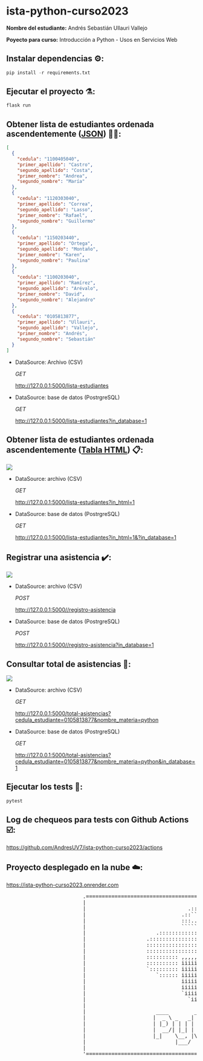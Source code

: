 # ista-python-curso2023
**Nombre del estudiante:** Andrés Sebastián Ullauri Vallejo

**Poyecto para curso:** Introducción a Python - Usos en Servicios Web

## Instalar dependencias ⚙️:
```py
pip install -r requirements.txt
```

## Ejecutar el proyecto ⚗️:
```py
flask run
```
## Obtener lista de estudiantes ordenada ascendentemente (<ins>JSON</ins>) 👨‍🎓:

```json
[
  {
    "cedula": "1100405040",
    "primer_apellido": "Castro",
    "segundo_apellido": "Costa",
    "primer_nombre": "Andrea",
    "segundo_nombre": "María"
  },
  {
    "cedula": "1120303040",
    "primer_apellido": "Correa",
    "segundo_apellido": "Lasso",
    "primer_nombre": "Rafael",
    "segundo_nombre": "Guillermo"
  },
  {
    "cedula": "1150203440",
    "primer_apellido": "Ortega",
    "segundo_apellido": "Montaño",
    "primer_nombre": "Karen",
    "segundo_nombre": "Paulina"
  },
  {
    "cedula": "1100203040",
    "primer_apellido": "Ramírez",
    "segundo_apellido": "Arévalo",
    "primer_nombre": "David",
    "segundo_nombre": "Alejandro"
  },
  {
    "cedula": "0105813877",
    "primer_apellido": "Ullauri",
    "segundo_apellido": "Vallejo",
    "primer_nombre": "Andrés",
    "segundo_nombre": "Sebastián"
  }
]
```
* DataSource: Archivo (CSV)

  *GET*
  
  http://127.0.0.1:5000/lista-estudiantes
  
* DataSource: base de datos (PostrgreSQL)

  *GET*
  
  http://127.0.0.1:5000/lista-estudiantes?in_database=1

## Obtener lista de estudiantes ordenada ascendentemente (<ins>Tabla HTML</ins>) 📋:

<img src="https://khkysohlylavihvzpybj.supabase.co/storage/v1/object/public/ista-python-curso-2023/students_list_html.webp?t=2023-08-05T00%3A19%3A51.805Z"/>

* DataSource: archivo (CSV)

  *GET*
  
  http://127.0.0.1:5000/lista-estudiantes?in_html=1

* DataSource: base de datos (PostrgreSQL)

  *GET*
  
  http://127.0.0.1:5000/lista-estudiantes?in_html=1&?in_database=1

## Registrar una asistencia ✔️:

<img src="https://khkysohlylavihvzpybj.supabase.co/storage/v1/object/public/ista-python-curso-2023/register_attendance_api_call.webp" />

* DataSource: archivo (CSV)</u>

  *POST*
  
  http://127.0.0.1:5000//registro-asistencia
  
* DataSource: base de datos (PostrgreSQL)

  *POST*
  
  http://127.0.0.1:5000//registro-asistencia?in_database=1

## Consultar total de asistencias 🎰:

<img src="https://khkysohlylavihvzpybj.supabase.co/storage/v1/object/public/ista-python-curso-2023/total_attendance_student_api_call.webp?t=2023-08-05T00%3A28%3A15.070Z" />

* DataSource: archivo (CSV)

  *GET*
  
  http://127.0.0.1:5000/total-asistencias?cedula_estudiante=0105813877&nombre_materia=python

* DataSource: base de datos (PostrgreSQL)

  *GET*
  
  http://127.0.0.1:5000/total-asistencias?cedula_estudiante=0105813877&nombre_materia=python&in_database=1

## Ejecutar los tests 🧪:
```py
pytest
```
## Log de chequeos para tests con Github Actions ☑️:

https://github.com/AndresUV7/ista-python-curso2023/actions

## Proyecto desplegado en la nube ☁️:

https://ista-python-curso2023.onrender.com

<pre>
                        .===============================================================================.
                        |                                                                               |
                        |                                .::::::::::.                                   |
                        |                              .::``::::::::::.                                 |
                        |                              :::..:::::::::::                                 |
                        |                              ````````::::::::                                 |
                        |                      .::::::::::::::::::::::: iiiiiii,                        |
                        |                   .:::::::::::::::::::::::::: iiiiiiiii.                      |
                        |                   ::::::::::::::::::::::::::: iiiiiiiiii                      |
                        |                   ::::::::::::::::::::::::::: iiiiiiiiii                      |
                        |                   :::::::::: ,,,,,,,,,,,,,,,,,iiiiiiiiii                      |
                        |                   :::::::::: iiiiiiiiiiiiiiiiiiiiiiiiiii                      |
                        |                   `::::::::: iiiiiiiiiiiiiiiiiiiiiiiiii`                      |
                        |                      `:::::: iiiiiiiiiiiiiiiiiiiiiii`                         |
                        |                              iiiiiiii,,,,,,,,                                 |
                        |                              iiiiiiiiiii''iii                                 |
                        |                              `iiiiiiiiii..ii`                                 |
                        |                                `iiiiiiiiii`                                   |
                        |                                                                               |
                        |                      ____        _   _                                        |
                        |                     |  _ \ _   _| |_| |__   ___  _ __                         |
                        |                     | |_) | | | | __| '_ \ / _ \| '_ \                        |
                        |                     |  __/| |_| | |_| | | | (_) | | | |                       |
                        |                     |_|    \__, |\__|_| |_|\___/|_| |_|                       |
                        |                            |___/                                              |
                        |                                                                               |
                        '==============================================================================='
</pre>
